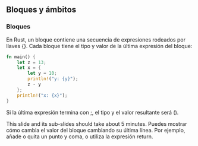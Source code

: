 ## Bloques y ámbitos
### Bloques

En Rust, un bloque contiene una secuencia de expresiones rodeados por llaves {}. Cada bloque tiene el tipo y valor de la última expresión del bloque:

```rust
fn main() {
    let z = 13;
    let x = {
        let y = 10;
        println!("y: {y}");
        z - y
    };
    println!("x: {x}");
}
```

Si la última expresión termina con ;, el tipo y el valor resultante será ().

This slide and its sub-slides should take about 5 minutes.
Puedes mostrar cómo cambia el valor del bloque cambiando su última línea. Por ejemplo, añade o quita un punto y coma, o utiliza la expresión return.